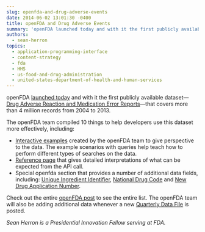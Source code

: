 ```yaml
---
slug: openfda-and-drug-adverse-events
date: 2014-06-02 13:01:30 -0400
title: openFDA and Drug Adverse Events
summary: 'openFDA launched today and with it the first publicly available dataset&mdash;Drug Adverse Reaction and Medication Error Reports&mdash;that covers more than 4 million records from 2004 to 2013. The openFDA team compiled 10 things to help developers use this dataset more effectively, including: Interactive examples created by the openFDA team to give perspective to the data. The'
authors:
  - sean-herron
topics:
  - application-programming-interface
  - content-strategy
  - fda
  - HHS
  - us-food-and-drug-administration
  - united-states-department-of-health-and-human-services
---
```


openFDA [launched today](http://open.fda.gov/update/openfda-innovative-initiative-opens-door-to-wealth-of-fda-publicly-available-data/) and with it the first publicly available dataset—[Drug Adverse Reaction and Medication Error Reports](http://open.fda.gov/drug/event/)—that covers more than 4 million records from 2004 to 2013.

The openFDA team compiled 10 things to help developers use this dataset more effectively, including:

  * [Interactive examples](http://open.fda.gov/drug/event/) created by the openFDA team to give perspective to the data. The example scenarios with queries help teach how to perform different types of searches on the data.
  * [Reference page](http://open.fda.gov/drug/event/reference/) that gives detailed interpretations of what can be expected from the API call.
  * Special openfda section that provides a number of additional data fields, including: [Unique Ingredient Identifier](http://www.fda.gov/ForIndustry/DataStandards/SubstanceRegistrationSystem-UniqueIngredientIdentifierUNII/default.htm), [National Drug Code](http://www.fda.gov/Drugs/InformationOnDrugs/ucm142438.htm) and [New Drug Application Number](http://www.fda.gov/Drugs/DevelopmentApprovalProcess/HowDrugsareDevelopedandApproved/ApprovalApplications/NewDrugApplicationNDA/default.htm).

Check out the entire [openFDA post](http://open.fda.gov/update/ten-things-to-know-about-adverse-events/) to see the entire list. The openFDA team will also be adding additional data whenever a new [Quarterly Data File](http://www.fda.gov/Drugs/GuidanceComplianceRegulatoryInformation/Surveillance/AdverseDrugEffects/ucm082193.htm) is posted.

_Sean Herron is a Presidential Innovation Fellow serving at FDA._